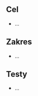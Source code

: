 <!-- Tytuł PR w formacie Conventional Commits: -->
<!-- type(scope): krótkie wyjaśnienie -->
<!-- Przykłady:
feat(frontend): add product list grid
fix(scraper): handle network timeout
ci: adjust GH Actions cache
docs: update README -->

## Cel
- ...

## Zakres
- ...

## Testy
- ...
